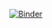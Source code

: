 [![Binder](https://mybinder.org/badge.svg)](https://mybinder.org/v2/gh/Krishers/my-first-binder/master)

